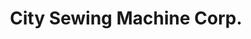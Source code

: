 ---
title: "City Sewing Machine Corp."
url: /new-york/city-sewing-machine-corp/
shop: Nähzubehör
---